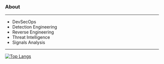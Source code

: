 ### About

<!--- <img align="right" width="200" height="200" src="https://cloud.githubusercontent.com/assets/532272/21507867/3376e9fe-cc4a-11e6-9350-7ec4f680da36.gif">--->

---

 - DevSecOps
 - Detection Engineering
 - Reverse Engineering
 - Threat Intelligence
 - Signals Analysis
  
  
  
---

[![Top Langs](https://github-readme-stats.vercel.app/api/top-langs/?username=jcole-sec&layout=compact&theme=algolia&hide_border=true)](https://github.com/anuraghazra/github-readme-stats) 
